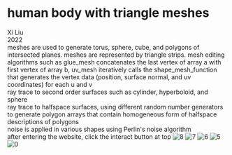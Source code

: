 # human body with triangle meshes
Xi Liu</br>
2022</br>
meshes are used to generate torus, sphere, cube, and polygons of intersected planes. meshes are represented by triangle strips. mesh editing algorithms such as glue_mesh concatenates the last vertex of array a with first vertex of array b, uv_mesh iteratively calls the shape_mesh_function that generates the vertex data (position, surface normal, and uv coordinates) for each u and v</br>
ray trace to second order surfaces such as cylinder, hyperboloid, and sphere</br>
ray trace to halfspace surfaces, using different random number generators to generate polygon arrays that contain homogeneous form of halfspace descriptions of polygons</br>
noise is applied in various shapes using Perlin's noise algorithm</br>
after entering the website, click the interact button at top
![8](img/8.png)
![7](img/7.png)
![6](img/6.png)
![5](img/5.png)
![0](img/0.png)

